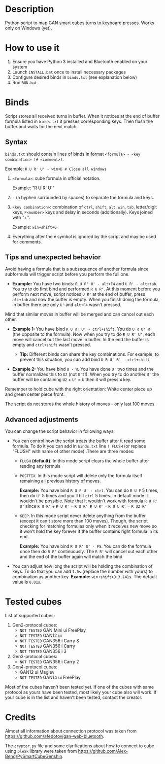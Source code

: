 # Description
Python script to map GAN smart cubes turns to keyboard presses. Works only on Windows (yet).

# How to use it
1. Ensure you have Python 3 installed and Bluetooth enabled on your system
2. Launch `INSTALL.bat` once to install necessary packages
3. Configure desired binds in `binds.txt` (see explanation below)
4. Run `RUN.bat`

# Binds
Script stores all received turns in buffer. When it notices at the end of buffer formula listed in `binds.txt` it presses corresponding keys. Then flush the buffer and waits for the next match.

## Syntax
`binds.txt` should contain lines of binds in format `<formula> - <key combination> [# <comment>]`.

Example: `R U R' U' - win+D # Close all windows`
1. `<formula>`: cube formula in official notation.
  
    Example: "R U R' U'"
2. ` - ` (a hyphen surrounded by spaces) to separate the formula and keys.
3. `<key combination>`: combination of `ctrl`, `shift`, `alt`, `win`, `tab`, letter/digit keys, `F<number>` keys and delay in seconds (additionally). Keys joined with "+".
  
    Example: `win+shift+G`
4. Everything after the `#` symbol is ignored by the script and may be used for comments.

## Tips and unexpected behavior
Avoid having a formula that is a subsequence of another formula since subformula will trigger script before you perform the full one.

- **Example:**
    You have two binds: `R U R' U' - alt+F4` and `U R' - alt+tab`. You try to do first bind and performed `R U R'`. At this moment before you perform next move, script notices `U R'` at the end of buffer, press `alt+tab` and now the buffer is empty. When you finish doing the formula, in buffer there are only `U'` and `alt+F4` wasn't pressed.

Mind that similar moves in buffer will be merged and can cancel out each other.

- **Example 1:** You have bind `R U R' U' - ctrl+shift`. You do `U R U' R'` (the opposite to the formula). Now when you try to do `R U R' U'`, each move will cancel out the last move in buffer. In the end the buffer is empty and `ctrl+shift` wasn't pressed.

    - **Tip:** Different binds can share the key combinations. For example, to prevent this situation, you can add bind `U R U' R' - ctrl+shift`

- **Example 2:** You have bind `U - W`. You have done `U'` two times and the buffer normalizes this to `U2` (not `U'2`!). When you try to do another `U'` the buffer will be containing `U2` + `U'` = `U` then it will press `W` key.

Remember to hold cube with the right orientation: White center piece up and green center piece front.

The script do not stores the whole history of moves - only last 100 moves.

## Advanced adjustments

You can change the script behavior in following ways:
- You can control how the script treats the buffer after it read some formula. To do it you can add in `binds.txt` line `! FLUSH` (or replace "FLUSH" with name of other mode) .There are three modes:
    - `FLUSH` **(default)**. In this mode script clears the whole buffer after reading any formula
    - `POSTFIX`. In this mode script will delete only the formula itself remaining all previous history of moves.

        **Example:** You have bind `R U F U' - ctrl`. You can do `R U F` 5 times, then do `U'` 5 times and you'll hit `ctrl` 5 times. In default mode it wouldn't be possible. Note that it wouldn't work with formula `R U R' U'` since `R U R'` + `R U R'` = `R U R' R U R'` = `R U U R'` = `R U2 R'`
    
    - `KEEP`. In this mode script never delete anything from the buffer (except it can't store more than 100 moves). Though, the script checking for matching formulas only when it receives new move so it won't hold the key forever if the buffer contains right formula in its end.

        **Example:** You have bind `R U R' U' - F5`. You can do the formula once then do `R R'` continuously. The `R R'` will cancel out each other and the end of the buffer again will match the bind.

- You can adjust how long the script will be holding the combination of keys. To do that you can add `1.0s` (replace the number with yours) to combination as another key. **Example:** `win+shift+D+3.141s`. The default value is `0.01s`.


# Tested cubes
List of supported cubes:
1. Gen2-protocol cubes:
    - `NOT TESTED` GAN Mini ui FreePlay
    - `NOT TESTED` GAN12 ui
    - `NOT TESTED` GAN356 i Carry S
    - `NOT TESTED` GAN356 i Carry
    - `NOT TESTED` GAN356 i 3
2. Gen3-protocol cubes:
    - `NOT TESTED` GAN356 i Carry 2
3. Gen4-protocol cubes:
    - GAN12 ui Maglev
    - `NOT TESTED` GAN14 ui FreePlay

Most of the cubes haven't been tested yet. If one of the cubes with same protocol as yours have been tested, most likely your cube also will work. If your cube is in the list and haven't been tested, contact the creator.

# Credits
Almost all information about connection protocol was taken from https://github.com/afedotov/gan-web-bluetooth.

The `cryptor.py` file and some clarifications about how to connect to cube using `bleak` library were taken from https://github.com/Alex-Beng/PySmartCubeGenshin.